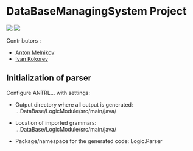 # DataBaseManagingSystem Project

![](https://github.com/actions/hello-world/workflows/DBMS%20Workflow/badge.svg)
![](https://runkit.io/rubbaboy/byob/branches/master/ZeinCube/DataBaseManagingSystem/build_status)

Contributors :
* [Anton Melnikov](https://github.com/hehogcode)
* [Ivan Kokorev](https://github.com/ZeinCube)

## Initialization of parser

Configure ANTRL... with settings:

- Output directory where all output is generated: ...DataBase/LogicModule/src/main/java/

- Location of imported grammars: ...DataBase/LogicModule/src/main/java/
- Package/namespace for the generated code: Logic.Parser
